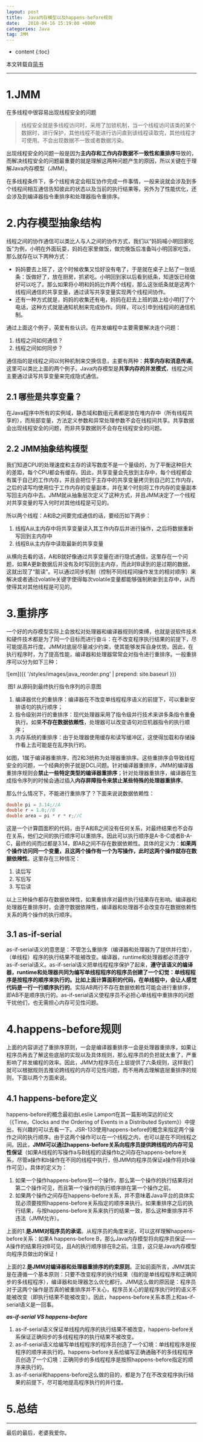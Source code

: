 ```yaml
---
layout: post
title:  Java内存模型以及happens-before规则
date:   2018-04-16 15:19:00 +0800
categories: Java
tag: JMM
---
```


* content
{:toc}




本文转载自[简书]( https://www.jianshu.com/p/d52fea0d6ba5)

<hr>

1.JMM
====================================

在多线程中很容易出现线程安全的问题

> 线程安全就是多线程访问时，采用了加锁机制，当一个线程访问该类的某个数据时，进行保护，其他线程不能进行访问直到该线程读取完，其他线程才可使用。不会出现数据不一致或者数据污染。

出现线程安全的问题一般是因为**主内存和工作内存数据不一致性和重排序**导致的，而解决线程安全的问题最重要的就是理解这两种问题产生的原因，所以关键在于理解Java内存模型（JMM）。

在多线程条件下，多个线程肯定会相互协作完成一件事情，一般来说就会涉及到多个线程间相互通信告知彼此的状态以及当前的执行结果等，另外为了性能优化，还会涉及到编译器指令重排序和处理器指令重排序。

2.内存模型抽象结构
====================================

线程之间的协作通信可以类比人与人之间的协作方式，我们以“妈妈喊小明回家吃饭”为例，小明在外面玩耍，妈妈在家里做饭，做完晚饭后准备叫小明回家吃饭，那么就存在以下两种方式：

- 妈妈要去上班了，这个时候收集又恰好没有电了，于是就在桌子上贴了一张纸条：饭做好了，放在厨房，抓紧吃。小明回到家以后看到纸条，知道饭已经做好可以吃了。那么如果将小明和妈妈比作两个线程，那么这张纸条就是这两个线程间通信的共享变量，通过读写共享变量实现两个线程间协作。
- 还有一种方式就是，妈妈的收集还有电，妈妈在赶去上班的路上给小明打了个电话，这种方式就是通知机制来完成协作。同样，可以引申到线程间的通信机制。

通过上面这个例子，英爱有些认识。在并发编程中主要需要解决连个问题：

1. 线程之间如何通信？
2. 线程之间如何同步？

通信指的是线程之间以何种机制来交换信息，主要有两种：**共享内存和消息传递**。这里可以类比上面的两个例子。Java内存模型是**共享内存的并发模式**，线程之间主要通过读写共享变量来完成隐式通信。

## 2.1 哪些是共享变量？

在Java程序中所有的实例域，静态域和数组元素都是放在堆内存中（所有线程共享的），而局部变量，方法定义参数和异常处理参数不会在线程间共享。共享数据会出现线程安全的问题，而非共享数据则不会存在线程安全的问题。

## 2.2 JMM抽象结构模型

我们知道CPU的处理速度和主存的读写数度不是一个量级的，为了平衡这种巨大的差距，每个CPU都会有缓存。因此，共享变量会先放到主存中，每个线程都会有属于自己的工作内存，并且会把位于主存中的共享变量拷贝到自己的工作内存，之后的读写均使用位于工作内存的变量副本，并在某个时刻将工作内存的变量副本写回主内存中去。JMM就从抽象层次定义了这种方式，并且JMM决定了一个线程对共享变量的写入何时对其他线程是可见的。

所以两个线程：A和B之间要完成通信的话，要经历如下两步：

1. 线程A从主内存中将共享变量读入其工作内存后并进行操作，之后将数据重新写回到主内存中
2. 线程B从主内存中读取最新的共享变量

从横向去看的话，A和B就好像通过共享变量在进行隐式通信，这里存在一个问题，如果A更新数据后并没有及时写回到主内存，而此时B读到的是过期的数据，这就出现了“脏读”。可以通过同步机制（控制不同线程间操作发生的相对顺序）来解决或者通过volatile关键字使得每次volatile变量都能够强制刷新到主存中，从而使得其对其他线程是可见的。

3.重排序
====================================

一个好的内存模型实际上会放松对处理器和编译器规则的束缚，也就是说软件技术和硬件技术都是为了同一个目标而进行奋斗：在不改变程序执行结果的前提下，尽可能提高并行度。JMM对底层尽量减少约束，使其能够发挥自身优势。因此，在执行程序时，为了提高性能，编译器和处理器常常会对指令进行重排序。一般重排序可以分为如下三种：

![em]({{ '/styles/images/java_reorder.png' | prepend: site.baseurl }})

​								图1 从源码到最终执行指令序列的示意图

1. 编译器优化的重排序：编译器在不改变单线程程序语义的前提下，可以重新安排语句的执行顺序；
2. 指令级别并行的重排序：现代处理器采用了指令级并行技术来讲多条指令重叠执行。如果**不存在数据依赖性**，处理器可以改变语句对应机器指令的执行顺序；
3. 内存系统的重排序：由于处理器使用缓存和读写缓冲区，这使得加载和存储操作看上去可能是在乱序执行的。

如图，1属于编译器重排序，而2和3统称为处理器重排序。这些重排序会导致线程安全的问题，一个经典的例子就是DCL问题。针对编译器重排序，JMM的编译器重排序规则会**禁止一些特定类型的编译器重排序**；针对处理器重排序，编译器在生成指令序列的时候会通过插入**内存屏障指令来禁止某些特殊的处理器重排序**。

那么什么情况下，不能进行重排序了？下面来说说数据依赖性：

```java
double pi = 3.14;//A
double r = 1.0;//B
double area = pi * r * r;//C
```

这是一个计算圆面积的代码，由于A和B之间没有任何关系，对最终结果也不会存在关系，他们之间的执行顺序可以重排序。因此可以执行顺序是A-B-C或者B-A-C，最终的间而过都是3.14，即AB之间不存在数据依赖性。具体的定义为：**如果两个操作访问同一个变量，且这两个操作有一个为写操作，此时这两个操作就存在数据依辣性**。这里存在三种情况：

1. 读后写
2. 写后写
3. 写后读

以上三种操作都存在数据依辣性，如果重排序对最终执行结果存在影响。编译器和处理器在重排序时，会遵守数据依辣性，编译器和处理器不会改变存在数据依赖性关系的两个操作的执行顺序。

## 3.1 as-if-serial

as-if-serial语义的意思是：不管怎么重排序（编译器和处理器为了提供并行度），（单线程）程序的执行结果不能被改变。编译器，runtime和处理器都必须遵守as-if-serial语义。as-if-serial语义把单线程程序保护了起来，**遵守该语义的编译器，runtime和处理器共同为编写单线程程序的程序员创建了一个幻觉：单线程程序是按程序的顺序来执行的。比如上面计算面积的代码，在单线程中，会让人感觉代码是一行一行顺序执行的**。实际AB两行不存在数据依赖性可能会进行重排序，即AB不是顺序执行的。as-if-serial语义使程序员不必担心单线程中重排序的问题干扰他们，也无需担心内存可见性问题。

4.happens-before规则
====================================

上面的内容讲述了重排序原则，一会是编译器重排序一会是处理器重排序，如果让程序员再去了解这些底层的实现以及具体规则，那么程序员的负担就太重了，严重影响了并发编程的效率。因此，JMM为程序员在上层提供了六条规则，这样我们就可以根据规则去推论跨线程的内存可见性问题，而不用再去理解底层重排序的规则，下面以两个方面来说。

## 4.1 happens-before定义

happens-before的概念最初由Leslie Lamport在其一篇影响深远的论文（《Time，Clocks and the Ordering of Events in a Distributed System》）中提出，有兴趣的可以去看一下。JSR-133使用happens-before的概念来指定两个操作之间的执行顺序。由于这两个操作可以在一个线程之内，也可以是在不同线程之间。因此，**JMM可以通过happens-before关系向程序员提供跨线程的内存可见性保证**（如果A线程的写操作a与B线程的读操作b之间存在happens-before关系，尽管a操作和b操作在不同的线程中执行，但JMM向程序员保证a操作将对b操作可见）。具体的定义为：

1. 如果一个操作happens-before另一个操作，那么第一个操作的执行结果将对第二个操作可见，而且第一个操作的执行顺序排在第一个操作之前。
2. 如果两个操作之间存在happens-before关系，并不意味着Java平台的具体实现必须要按照happens-before关系指定的顺序来执行。如果重排序之后的执行结果，与按happens-before关系来执行的结果一致，那么这种重排序并不违法（JMM允许）。

上面的1.**是JMM对程序员的承诺**。从程序员的角度来说，可以这样理解happens-before关系：如果A happens-before B，那么Java内存模型将向程序员保证——A操作的结果将对B可见，且A的执行顺序排在B之前。注意，这只是Java内存模型向程序员做出的保证！

上面的2.**是JMM对编译器和处理器重排序的约束原则**。正如前面所言，JMM其实是在遵循一个基本原则：只要不改变程序的执行结果（指的是单线程程序和正确同步的多线程程序），编译器和处理器怎么优化都行。JMM这么做的原因是：程序员对于这两个操作是否真的被重排序并不关心，程序员关心的是程序执行时的语义不能被改变（即执行结果不能被改变）。因此，happens-before关系本质上和as-if-serial语义是一回事。

***as-if-serial VS happens-before***

1. as-if-serial语义保证单线程内程序的执行结果不被改变，happens-before关系保证正确同步的多线程程序的执行结果不被改变。
2. as-if-serial语义给编写单线程程序的程序员创造了一个幻境：单线程程序是按程序的顺序来执行的。happens-before关系给编写正确通融不的多线程程序员创造了一个幻境：正确同步的多线程程序是按照happens-before指定的顺序来执行的。
3. as-if-serial和happens-before这么做的目的，都是为了在不改变程序执行结果的前提下，尽可能地提高程序执行的并行度。

# 5.总结



<hr>
​最后的最后，老婆我爱你。









